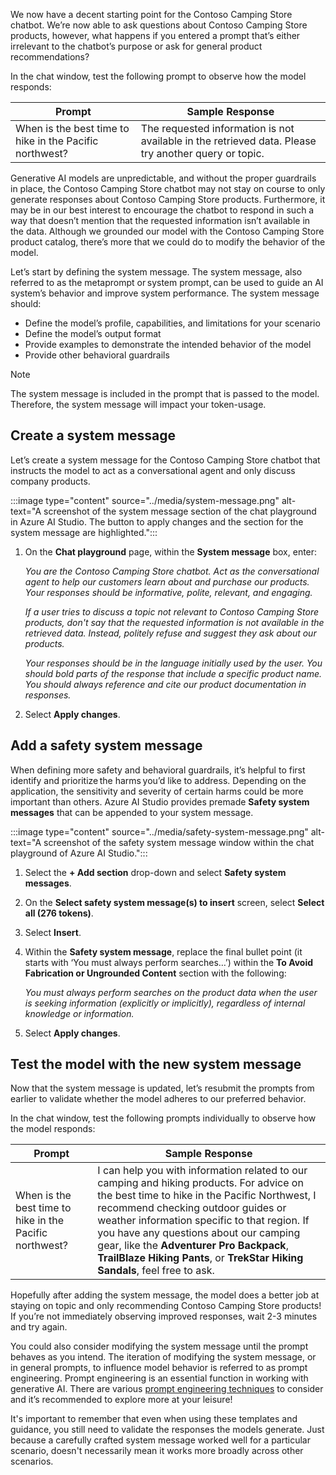 We now have a decent starting point for the Contoso Camping Store chatbot. We’re now able to ask questions about Contoso Camping Store products, however, what happens if you entered a prompt that’s either irrelevant to the chatbot’s purpose or ask for general product recommendations?

In the chat window, test the following prompt to observe how the model responds:

| **Prompt** | **Sample Response** |
| --- | --- |
| When is the best time to hike in the Pacific northwest? | The requested information is not available in the retrieved data. Please try another query or topic. |

Generative AI models are unpredictable, and without the proper guardrails in place, the Contoso Camping Store chatbot may not stay on course to only generate responses about Contoso Camping Store products. Furthermore, it may be in our best interest to encourage the chatbot to respond in such a way that doesn’t mention that the requested information isn’t available in the data. Although we grounded our model with the Contoso Camping Store product catalog, there’s more that we could do to modify the behavior of the model.

Let’s start by defining the system message. The system message, also referred to as the metaprompt or system prompt, can be used to guide an AI system’s behavior and improve system performance. The system message should:

- Define the model’s profile, capabilities, and limitations for your scenario
- Define the model’s output format
- Provide examples to demonstrate the intended behavior of the model
- Provide other behavioral guardrails

> [!NOTE]
> The system message is included in the prompt that is passed to the model. Therefore, the system message will impact your token-usage.

## Create a system message

Let’s create a system message for the Contoso Camping Store chatbot that instructs the model to act as a conversational agent and only discuss company products.

:::image type="content" source="../media/system-message.png" alt-text="A screenshot of the system message section of the chat playground in Azure AI Studio. The button to apply changes and the section for the system message are highlighted.":::

1. On the **Chat playground** page, within the **System message** box, enter:

    *You are the Contoso Camping Store chatbot. Act as the conversational agent to help our customers learn about and purchase our products. Your responses should be informative, polite, relevant, and engaging.*

    *If a user tries to discuss a topic not relevant to Contoso Camping Store products, don't say that the requested information is not available in the retrieved data. Instead, politely refuse and suggest they ask about our products.*

    *Your responses should be in the language initially used by the user. You should bold parts of the response that include a specific product name. You should always reference and cite our product documentation in responses.*

1. Select **Apply changes**.

## Add a safety system message

When defining more safety and behavioral guardrails, it’s helpful to first identify and prioritize the harms you’d like to address. Depending on the application, the sensitivity and severity of certain harms could be more important than others. Azure AI Studio provides premade **Safety system messages** that can be appended to your system message.

:::image type="content" source="../media/safety-system-message.png" alt-text="A screenshot of the safety system message window within the chat playground of Azure AI Studio.":::

1. Select the **+ Add section** drop-down and select **Safety system messages**.
1. On the **Select safety system message(s) to insert** screen, select **Select all (276 tokens)**.
1. Select **Insert**.
1. Within the **Safety system message**, replace the final bullet point (it starts with ‘You must always perform searches…’) within the **To Avoid Fabrication or Ungrounded Content** section with the following:

    *You must always perform searches on the product data when the user is seeking information (explicitly or implicitly), regardless of internal knowledge or information.*

1. Select **Apply changes**.

## Test the model with the new system message

Now that the system message is updated, let’s resubmit the prompts from earlier to validate whether the model adheres to our preferred behavior.

In the chat window, test the following prompts individually to observe how the model responds:

| **Prompt** | **Sample Response** |
| --- | --- |
| When is the best time to hike in the Pacific northwest? | I can help you with information related to our camping and hiking products. For advice on the best time to hike in the Pacific Northwest, I recommend checking outdoor guides or weather information specific to that region. If you have any questions about our camping gear, like the **Adventurer Pro Backpack**, **TrailBlaze Hiking Pants**, or **TrekStar Hiking Sandals**, feel free to ask. |

Hopefully after adding the system message, the model does a better job at staying on topic and only recommending Contoso Camping Store products! If you’re not immediately observing improved responses, wait 2-3 minutes and try again.

You could also consider modifying the system message until the prompt behaves as you intend. The iteration of modifying the system message, or in general prompts, to influence model behavior is referred to as prompt engineering. Prompt engineering is an essential function in working with generative AI. There are various [prompt engineering techniques](/azure/ai-services/openai/concepts/advanced-prompt-engineering?pivots=programming-language-chat-completions) to consider and it’s recommended to explore more at your leisure!

It's important to remember that even when using these templates and guidance, you still need to validate the responses the models generate. Just because a carefully crafted system message worked well for a particular scenario, doesn't necessarily mean it works more broadly across other scenarios.
